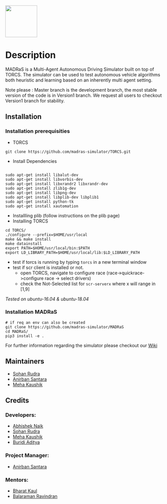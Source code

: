 <h3 align="left"><img  width="100" height="100" src="Docs/img/logo_transparent.png"></h3>


# Description
MADRaS is a Multi-Agent Autonomous Driving Simulator built on top of TORCS. The simulator can be used to test autonomous vehicle algorithms both heuristic and learning based on an inherently multi agent setting.

Note please : Master branch is the development branch, the most stable version of the code is in Version1 branch. We request all users to checkout Version1 branch for stability.

## Installation
### Installation prerequisities 
- TORCS
```shell
git clone https://github.com/madras-simulator/TORCS.git
```
- Install Dependencies
``` shell

sudo apt-get install libalut-dev 
sudo apt-get install libvorbis-dev 
sudo apt-get install libxrandr2 libxrandr-dev 
sudo apt-get install zlib1g-dev 
sudo apt-get install libpng-dev 
sudo apt-get install libplib-dev libplib1 
sudo apt-get install python-tk
sudo apt-get install xautomation
```
- Installling plib (follow instructions on the plib page)
- Installing TORCS
``` shell 
cd TORCS/
./configure --prefix=$HOME/usr/local
make && make install
make datainstall
export PATH=$HOME/usr/local/bin:$PATH
export LD_LIBRARY_PATH=$HOME/usr/local/lib:$LD_LIBRARY_PATH
```
- test if torcs is running by typing `torcs` in a new terminal window
- test if scr client is installed or not.
  - open TORCS, navigate to configure race (race->quickrace->configure race -> select drivers) 
  - check the Not-Selected list for `scr-serverx` where x will range in [1,9]

_Tested on ubuntu-16.04 & ubuntu-18.04_

### Installation MADRaS

``` shell
# if req an env can also be created
git clone https://github.com/madras-simulator/MADRaS
cd MADRaS/
pip3 install -e .
```

For further information regarding the simulator please checkout our [Wiki](https://github.com/madras-simulator/MADRaS/wiki)
 
## Maintainers
 - [Sohan Rudra](https://github.com/rudrasohan)
 - [Anirban Santara](https://github.com/Santara)
 - [Meha Kaushik](https://github.com/MehaKaushik)
 
 ## Credits
 
 ### Developers:
 - [Abhishek Naik](https://github.com/abhisheknaik96)
 - [Sohan Rudra](https://github.com/rudrasohan)
 - [Meha Kaushik](https://github.com/MehaKaushik)
 - [Buridi Aditya](https://github.com/buridiaditya)
 
 ### Project Manager:
 - [Anirban Santara](https://github.com/Santara)
 
 ### Mentors:
 - [Bharat Kaul](https://ai.intel.com/bio/bharat-kaul/)
 - [Balaraman Ravindran](https://www.cse.iitm.ac.in/~ravi/) 
